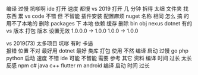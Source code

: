 编译 过慢 坑嗲啊 
ide  打开 速度 都慢
vs 2019 打开 几 分钟 
拆得 太细   文件夹 找 东西 累
vs code 不错 但 不智能 插件安装 配置麻烦 
nuget 名称 相同 怎么 搞 的 用不了本地的
删除 packages 下 本地 依赖 缓存 
删除 bin obj
nexus 
dotnet 
有的 vs 版本 打包 版本 设置无效
1.0.0.0 -> 1.0.0
1.0.0 -> 1.0.0

vs 2019(73) 太多项目 坑嗲 有时  卡逼   
报错 位置 不对 最好用 dotnet 
最好 类库 打包  使用 不然  编译 启动 过慢 
go  php  python 启动 速度 不错  ide 可能 不智能  需要 参考 其它 资料
编译 时间 过长 太长 反感
npm c# java c++ flutter rn android 编译 启动 时间 过长 